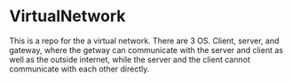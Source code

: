 # VirtualNetwork
This is a repo for the a virtual network. There are 3 OS. Client, server, and gateway, where the getway can communicate with the server and client as well as the outside internet, while the server and the client cannot communicate with each other directly. 
